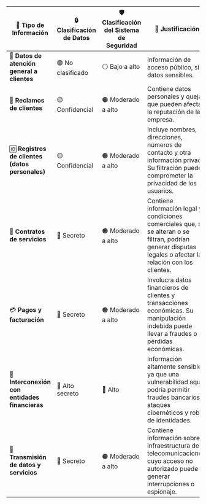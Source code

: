 | **📂 Tipo de Información**                      | **🔒 Clasificación de Datos** | **🛡️ Clasificación del Sistema de Seguridad** | **📌 Justificación**                                                                                                                                           |
| ----------------------------------------------- | ----------------------------- | ---------------------------------------------- | -------------------------------------------------------------------------------------------------------------------------------------------------------------- |
| 🏢 **Datos de atención general a clientes**     | 🟢 No clasificado             | ⚪ Bajo a alto                                  | Información de acceso público, sin datos sensibles.                                                                                                            |
| 📢 **Reclamos de clientes**                     | 🟡 Confidencial               | 🟠 Moderado a alto                             | Contiene datos personales y quejas que pueden afectar la reputación de la empresa.                                                                             |
| 🆔 **Registros de clientes (datos personales)** | 🟡 Confidencial               | 🟠 Moderado a alto                             | Incluye nombres, direcciones, números de contacto y otra información privada. Su filtración puede comprometer la privacidad de los usuarios.                   |
| 📜 **Contratos de servicios**                   | 🔴 Secreto                    | 🟠 Moderado a alto                             | Contiene información legal y condiciones comerciales que, si se alteran o se filtran, podrían generar disputas legales o afectar la relación con los clientes. |
| 💳 **Pagos y facturación**                      | 🔴 Secreto                    | 🟠 Moderado a alto                             | Involucra datos financieros de clientes y transacciones económicas. Su manipulación indebida puede llevar a fraudes o pérdidas económicas.                     |
| 🏦 **Interconexión con entidades financieras**  | 🚨 Alto secreto               | 🔴 Alto                                        | Información altamente sensible, ya que una vulnerabilidad aquí podría permitir fraudes bancarios, ataques cibernéticos y robo de identidades.                  |
| 📡 **Transmisión de datos y servicios**         | 🔴 Secreto                    | 🟠 Moderado a alto                             | Contiene información sobre la infraestructura de telecomunicaciones, cuyo acceso no autorizado puede generar interrupciones o espionaje.                       |

